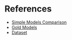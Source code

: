 # References

- [Simple Models Comparison](https://www.kaggle.com/code/vchulski/dota-2-eda-and-simple-models-comparing#Simple-models-comparison)
- [Gold Models](https://www.kaggle.com/code/artgor/dota-eda-fe-and-models)
- [Dataset](https://www.kaggle.com/c/mlcourse-dota2-win-prediction/overview)

